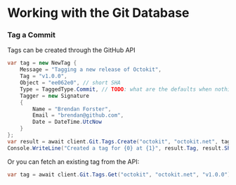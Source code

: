 # Working with the Git Database

### Tag a Commit

Tags can be created through the GitHub API

```csharp
var tag = new NewTag {
    Message = "Tagging a new release of Octokit",
    Tag = "v1.0.0",
    Object = "ee062e0", // short SHA
    Type = TaggedType.Commit, // TODO: what are the defaults when nothing specified?
    Tagger = new Signature
    {
        Name = "Brendan Forster",
        Email = "brendan@github.com",
        Date = DateTime.UtcNow
    }	
};
var result = await client.Git.Tags.Create("octokit", "octokit.net", tag);
Console.WriteLine("Created a tag for {0} at {1}", result.Tag, result.Sha);
```

Or you can fetch an existing tag from the API:

```csharp
var tag = await client.Git.Tags.Get("octokit", "octokit.net", "v1.0.0");
```
